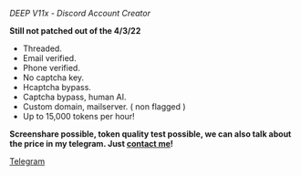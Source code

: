 *DEEP V11x - Discord Account Creator*

**Still not patched out of the 4/3/22**

- Threaded.
- Email verified.
- Phone verified.
- No captcha key.
- Hcaptcha bypass.
- Captcha bypass, human AI.
- Custom domain, mailserver. ( non flagged )
- Up to 15,000 tokens per hour!

**Screenshare possible, token quality test possible,
we can also talk about the price in my telegram. Just
[contact me](https://t.me/hocked12)!**

[Telegram](https://t.me/hocked12)
